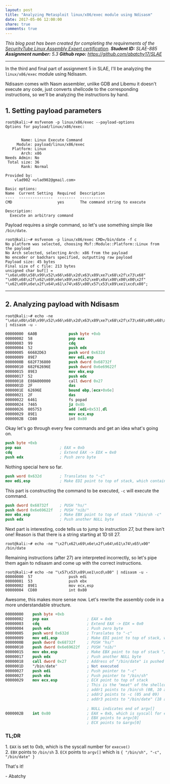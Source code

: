 ```yaml
---
layout: post
title: "Analyzing Metasploit linux/x86/exec module using Ndisasm"
date: 2017-05-06 12:00:00
share: true
comments: true
---
```


_This blog post has been created for completing the requirements of the [SecurityTube Linux Assembly Expert certification](http://securitytube-training.com/online-courses/securitytube-linux-assembly-expert/)._
_**Student ID:** SLAE-885_
_**Assignment number:** 5.3_
_**Github repo:** <https://github.com/abatchy17/SLAE>_  

---  
  
In the third and final part of assignment 5 in SLAE, I'll be analyzing the `linux/x86/exec` module using Ndisasm.  
  
Ndisasm comes with Nasm assembler, unlike GDB and Libemu it doesn't execute any code, just converts shellcode to the corresponding instructions, so we'll be analyzing the instructions by hand.  
  

## 1\. Setting payload parameters

```console
root@kali:~# msfvenom -p linux/x86/exec --payload-options  
Options for payload/linux/x86/exec:  
  
  
       Name: Linux Execute Command  
     Module: payload/linux/x86/exec  
   Platform: Linux  
       Arch: x86  
Needs Admin: No  
 Total size: 36  
       Rank: Normal  
  
Provided by:  
    vlad902 <vlad902@gmail.com>  
  
Basic options:  
Name  Current Setting  Required  Description  
----  ---------------  --------  -----------  
CMD                    yes       The command string to execute  
  
Description:  
  Execute an arbitrary command  
```    

  
Payload requires a single command, so let's use something simple like `/bin/date`.  

```console
root@kali:~# msfvenom -p linux/x86/exec CMD=/bin/date -f c  
No platform was selected, choosing Msf::Module::Platform::Linux from the payload  
No Arch selected, selecting Arch: x86 from the payload  
No encoder or badchars specified, outputting raw payload  
Payload size: 45 bytes  
Final size of c file: 213 bytes  
unsigned char buf[] =   
"\x6a\x0b\x58\x99\x52\x66\x68\x2d\x63\x89\xe7\x68\x2f\x73\x68"  
"\x00\x68\x2f\x62\x69\x6e\x89\xe3\x52\xe8\x0a\x00\x00\x00\x2f"  
"\x62\x69\x6e\x2f\x64\x61\x74\x65\x00\x57\x53\x89\xe1\xcd\x80";  
```

---


## 2\. Analyzing payload with Ndisasm
```console
root@kali:~# echo -ne "\x6a\x0b\x58\x99\x52\x66\x68\x2d\x63\x89\xe7\x68\x2f\x73\x68\x00\x68\x2f\x62\x69\x6e\x89\xe3\x52\xe8\x0a\x00\x00\x00\x2f\x62\x69\x6e\x2f\x64\x61\x74\x65\x00\x57\x53\x89\xe1\xcd\x80" | ndisasm -u -  
```

```nasm 
00000000  6A0B              push byte +0xb  
00000002  58                pop eax  
00000003  99                cdq  
00000004  52                push edx  
00000005  66682D63          push word 0x632d  
00000009  89E7              mov edi,esp  
0000000B  682F736800        push dword 0x68732f  
00000010  682F62696E        push dword 0x6e69622f  
00000015  89E3              mov ebx,esp  
00000017  52                push edx  
00000018  E80A000000        call dword 0x27  
0000001D  2F                das  
0000001E  62696E            bound ebp,[ecx+0x6e]  
00000021  2F                das  
00000022  6461              fs popad  
00000024  7465              jz 0x8b  
00000026  005753            add [edi+0x53],dl  
00000029  89E1              mov ecx,esp  
0000002B  CD80              int 0x80  
```

Okay let's go through every few commands and get an idea what's going on.  

```nasm
push byte +0xb  
pop eax                 ; EAX = 0xb  
cdq                     ; Extend EAX -> EDX = 0x0  
push edx                ; Push zero byte  
```

  
Nothing special here so far.  
  
```nasm
push word 0x632d        ; Translates to "-c"  
mov edi,esp             ; Make EDI point to top of stack, which contains "-c" terminated with a null character  
```  

This part is constructing the command to be executed, `-c` will execute the command.  

```nasm
push dword 0x68732f     ; PUSH "hs/"  
push dword 0x6e69622f   ; PUSH "nib/"  
mov ebx,esp             ; Make EBX point to top of stack "/bin/sh -c"  
push edx                ; Push another NULL byte  
```    

  
Next part is interesting, code tells us to jump to instruction 27, but there isn't one! Reason is that there is a string starting at 1D till 27.  
  
```console
root@kali:~# echo -ne "\x2f\x62\x69\x6e\x2f\x64\x61\x74\x65\x00"  
/bin/date  
```

Remaining instructions (after 27) are interpreted incorrectly, so let's pipe them again to ndisasm and come up with the correct instructions.

```
root@kali:~# echo -ne "\x57\x53\x89\xe1\xcd\x80" | ndisasm -u -  
00000000  57                push edi  
00000001  53                push ebx  
00000002  89E1              mov ecx,esp  
00000004  CD80              int 0x80  
```    
  
Awesome, this makes more sense now. Let's rewrite the assembly code in a more understandable structure.  

```nasm   
00000000    push byte +0xb  
00000002    pop eax                 ; EAX = 0xb  
00000003    cdq                     ; Extend EAX -> EDX = 0x0  
00000004    push edx                ; Push zero byte  
00000005    push word 0x632d        ; Translates to "-c"  
00000009    mov edi,esp             ; Make EDI point to top of stack, which contains "-c" terminated with a null character  
0000000B    push dword 0x68732f     ; PUSH "hs/"  
00000010    push dword 0x6e69622f   ; PUSH "nib/"  
00000015    mov ebx,esp             ; Make EBX point to top of stack "/bin/sh"  
00000017    push edx                ; Push another NULL byte  
00000018    call dword 0x27         ; Address of "/bin/date" is pushed onto stack through "call"  
0000001D    "/bin/date"             ; Not executed  
00000027    push edi                ; Push pointer to "-c"  
00000027    push ebx                ; Push pointer to "/bin/sh"  
00000029    mov ecx,esp             ; ECX point to top of stack  
                                    ; This is the "meat" of the shellcode, ECX points to [addr1][addr2][addr3][null]  
                                    ; addr1 points to /bin/sh (0B, 10 and 15)  
                                    ; addr2 points to -c (05 and 09)  
                                    ; addr3 points to "/bin/date" (18 and 1D)  
  
                                    ; NULL indicates end of argv[]  
0000002B    int 0x80                ; EAX = 0xb, which is syscall for execve()  
                                    ; EBX points to argv[0]  
                                    ; ECX points to &argv[0]  
```

### TL;DR

  
1\. `EAX` is set to 0xb, which is the syscall number for `execve()`  
2\. `EBX` points to `/bin/sh` 
3\. `ECX` points to `argv[]` which is `{ "/bin/sh", "-c", "/bin/date" }`
  
That's it!  
  
\- Abatchy


